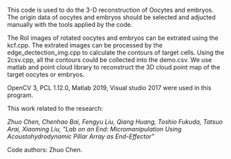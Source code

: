 This code is used to do the 3-D reconstruction of Oocytes and embryos. 
The origin data of oocytes and embryos should be selected and adjucted manually with the tools applied by the code. 

The RoI images of rotated oocytes and embryos can be extrated using the kcf.cpp. 
The extrated images can be processed by the edge_dectection_img.cpp to calculate the contours of target cells.
Using the 2csv.cpp, all the contours could be collected into the demo.csv.
We use matlab and point cloud library to reconstruct the 3D cloud point map of the target oocytes or embryos.

OpenCV 3, 
PCL 1.12.0, 
Matlab 2019, 
Visual studio 2017
were used in this program.

This work related to the research: 

_Zhuo Chen, Chenhao Bai, Fengyu Liu, Qiang Huang, Toshio Fukuda, Tatsuo Arai, Xiaoming Liu, "Lab on an End: Micromanipulation Using Acoustohydrodynamic Pillar Array as End-Effector"_

Code authors: Zhuo Chen.
